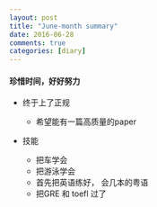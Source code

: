 ```yaml
---
layout: post
title: "June-month summary"
date: 2016-06-28
comments: true
categories: [diary]
---
```

#### 珍惜时间，好好努力

 * 终于上了正规
   - 希望能有一篇高质量的paper
 
 * 技能
   - 把车学会
   - 把游泳学会
   - 首先把英语练好， 会几本的粤语
   - 把GRE 和  toefl 过了